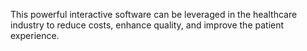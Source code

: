 This powerful interactive software can be leveraged in the healthcare industry to reduce costs, enhance quality, and improve the patient experience. 
